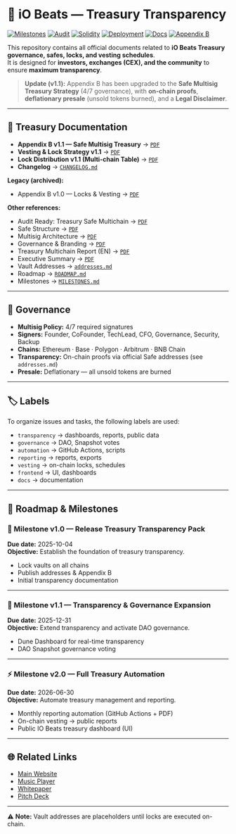 # 💎 iO Beats — Treasury Transparency

[![Milestones](https://img.shields.io/badge/Milestones-Roadmap-blue)](#-roadmap--milestones)
[![Audit](https://img.shields.io/badge/Audit-Cyberscope-brightgreen.svg)](https://raw.githubusercontent.com/cyberscope-io/audits/main/iob/audit.pdf)
[![Solidity](https://img.shields.io/badge/Solidity-0.8.24-blue.svg?logo=solidity)](https://docs.soliditylang.org/en/v0.8.24/)
[![Deployment](https://img.shields.io/badge/Deployed-MultiChain-purple.svg)](https://github.com/iobeatss/IOB-Smart-contract#deployment)
[![Docs](https://img.shields.io/badge/Docs-Available-brightgreen.svg)](https://github.com/iobeatss/iobeats-docs)
[![Appendix B](https://img.shields.io/badge/Appendix%20B-v1.1%20Safe%20Multisig-orange.svg)](./docs/IOB_Treasury_AppendixB_v1.1.pdf)

This repository contains all official documents related to **iO Beats Treasury governance, safes, locks, and vesting schedules**.  
It is designed for **investors, exchanges (CEX), and the community** to ensure **maximum transparency**.

> **Update (v1.1):** Appendix B has been upgraded to the **Safe Multisig Treasury Strategy** (4/7 governance), with **on-chain proofs**, **deflationary presale** (unsold tokens burned), and a **Legal Disclaimer**.

---

## 📄 Treasury Documentation

- **Appendix B v1.1 — Safe Multisig Treasury** → [`PDF`](./docs/IOB_Treasury_AppendixB_v1.1.pdf)
- **Vesting & Lock Strategy v1.1** → [`PDF`](./docs/IOB_Vesting_Lock_Strategy_v1.1.pdf)
- **Lock Distribution v1.1 (Multi-chain Table)** → [`PDF`](./docs/IOB_Treasury_Lock_Distribution_v1.1.pdf)
- **Changelog** → [`CHANGELOG.md`](./CHANGELOG.md)

**Legacy (archived):**
- Appendix B v1.0 — Locks & Vesting → [`PDF`](./docs/IOB_Treasury_AppendixB_Locks_Vesting.pdf)

**Other references:**
- Audit Ready: Treasury Safe Multichain → [`PDF`](./docs/IOB_Treasury_Safe_Multichain_AuditReady.pdf)  
- Safe Structure → [`PDF`](./docs/IOB_Safe_Structure.pdf)  
- Multisig Architecture → [`PDF`](./docs/IOB_Safe_Multisig_Architecture.pdf)  
- Governance & Branding → [`PDF`](./docs/IOB_Treasury_Governance.pdf)  
- Treasury Multichain Report (EN) → [`PDF`](./docs/IOB_Treasury_Multichain_EN.pdf)  
- Executive Summary → [`PDF`](./docs/IOB_Treasury_Multichain_Executive_Summary.pdf)  
- Vault Addresses → [`addresses.md`](./docs/addresses.md)  
- Roadmap → [`ROADMAP.md`](./docs/ROADMAP.md)  
- Milestones → [`MILESTONES.md`](./docs/MILESTONES.md)  

---

## 🔐 Governance
- **Multisig Policy:** 4/7 required signatures  
- **Signers:** Founder, CoFounder, TechLead, CFO, Governance, Security, Backup  
- **Chains:** Ethereum · Base · Polygon · Arbitrum · BNB Chain  
- **Transparency:** On-chain proofs via official Safe addresses (see `addresses.md`)  
- **Presale:** Deflationary — all unsold tokens are burned

---

## 🏷 Labels
To organize issues and tasks, the following labels are used:  
- `transparency` → dashboards, reports, public data  
- `governance` → DAO, Snapshot votes  
- `automation` → GitHub Actions, scripts  
- `reporting` → reports, exports  
- `vesting` → on-chain locks, schedules  
- `frontend` → UI, dashboards  
- `docs` → documentation  

---

## 📌 Roadmap & Milestones

### 🚀 Milestone v1.0 — Release Treasury Transparency Pack  
**Due date:** 2025-10-04  
**Objective:** Establish the foundation of treasury transparency.  
- Lock vaults on all chains  
- Publish addresses & Appendix B  
- Initial transparency documentation  

---

### 🔎 Milestone v1.1 — Transparency & Governance Expansion  
**Due date:** 2025-12-31  
**Objective:** Extend transparency and activate DAO governance.  
- Dune Dashboard for real-time transparency  
- DAO Snapshot governance voting  

---

### ⚡ Milestone v2.0 — Full Treasury Automation  
**Due date:** 2026-06-30  
**Objective:** Automate treasury management and reporting.  
- Monthly reporting automation (GitHub Actions + PDF)  
- On-chain vesting → public reports  
- Public IO Beats treasury dashboard (UI)  

---

## 🌐 Related Links
- [Main Website](https://iobeats.com)  
- [Music Player](https://open.iobeats.com)  
- [Whitepaper](https://github.com/iobeatss/iobeats-docs/blob/main/iobeats-white-paper.pdf)  
- [Pitch Deck](https://github.com/iobeatss/iobeats-docs/blob/main/iobeats-pitch-deck.pdf)  

---

⚠️ **Note:** Vault addresses are placeholders until locks are executed on-chain.
